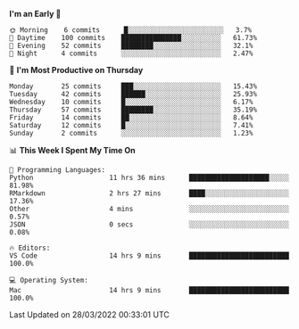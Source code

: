 <!--START_SECTION:waka-->
**I'm an Early 🐤** 

```text
🌞 Morning    6 commits      █░░░░░░░░░░░░░░░░░░░░░░░░   3.7% 
🌆 Daytime    100 commits    ███████████████░░░░░░░░░░   61.73% 
🌃 Evening    52 commits     ████████░░░░░░░░░░░░░░░░░   32.1% 
🌙 Night      4 commits      ░░░░░░░░░░░░░░░░░░░░░░░░░   2.47%

```
📅 **I'm Most Productive on Thursday** 

```text
Monday       25 commits     ███░░░░░░░░░░░░░░░░░░░░░░   15.43% 
Tuesday      42 commits     ██████░░░░░░░░░░░░░░░░░░░   25.93% 
Wednesday    10 commits     █░░░░░░░░░░░░░░░░░░░░░░░░   6.17% 
Thursday     57 commits     ████████░░░░░░░░░░░░░░░░░   35.19% 
Friday       14 commits     ██░░░░░░░░░░░░░░░░░░░░░░░   8.64% 
Saturday     12 commits     █░░░░░░░░░░░░░░░░░░░░░░░░   7.41% 
Sunday       2 commits      ░░░░░░░░░░░░░░░░░░░░░░░░░   1.23%

```


📊 **This Week I Spent My Time On** 

```text
💬 Programming Languages: 
Python                   11 hrs 36 mins      ████████████████████░░░░░   81.98% 
RMarkdown                2 hrs 27 mins       ████░░░░░░░░░░░░░░░░░░░░░   17.36% 
Other                    4 mins              ░░░░░░░░░░░░░░░░░░░░░░░░░   0.57% 
JSON                     0 secs              ░░░░░░░░░░░░░░░░░░░░░░░░░   0.08%

🔥 Editors: 
VS Code                  14 hrs 9 mins       █████████████████████████   100.0%

💻 Operating System: 
Mac                      14 hrs 9 mins       █████████████████████████   100.0%

```


 Last Updated on 28/03/2022 00:33:01 UTC
<!--END_SECTION:waka-->


<!---
viggo-gascou/viggo-gascou is a ✨ special ✨ repository because its `README.md` (this file) appears on your GitHub profile.
You can click the Preview link to take a look at your changes.
--->
